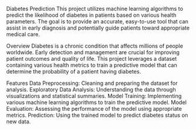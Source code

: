 Diabetes Prediction
This project utilizes machine learning algorithms to predict the likelihood of diabetes in patients based on various health parameters. The goal is to provide an accurate, easy-to-use tool that can assist in early diagnosis and potentially guide patients toward appropriate medical care.

Overview
Diabetes is a chronic condition that affects millions of people worldwide. Early detection and management are crucial for improving patient outcomes and quality of life. This project leverages a dataset containing various health metrics to train a predictive model that can determine the probability of a patient having diabetes.

Features
Data Preprocessing: Cleaning and preparing the dataset for analysis.
Exploratory Data Analysis: Understanding the data through visualizations and statistical summaries.
Model Training: Implementing various machine learning algorithms to train the predictive model.
Model Evaluation: Assessing the performance of the model using appropriate metrics.
Prediction: Using the trained model to predict diabetes status on new data.
